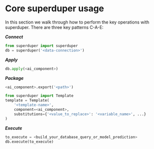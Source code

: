 # Core superduper usage

In this section we walk through how to perform the key operations with superduper.
There are three key patterns C-A-E:

***Connect***

```python
from superduper import superduper
db = superduper('<data-connection>')
```

***Apply***

```python
db.apply(<ai_component>)
```

***Package***

```python
<ai_component>.export('<path>')
```

```python
from superduper import Template
template = Template(
    '<template-name>',
    component=<ai_component>,
    substitutions={'<value_to_replace>': '<variable_name>', ...}
)
```

***Execute***

```python
to_execute = <build_your_database_query_or_model_prediction>
db.execute(to_execute)
```
